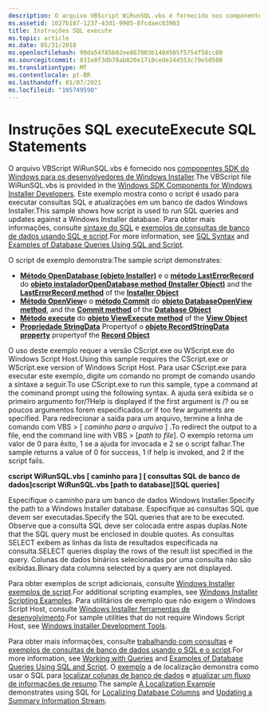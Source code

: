 ```yaml
---
description: O arquivo VBScript WiRunSQL.vbs é fornecido nos componentes SDK do Windows para os desenvolvedores de Windows Installer.
ms.assetid: 1027b187-1237-43d1-9905-8fcdaec63903
title: Instruções SQL execute
ms.topic: article
ms.date: 05/31/2018
ms.openlocfilehash: 99da54f85b02ee867003b140d505f5754f58cc00
ms.sourcegitcommit: 831e8f3db78ab820e1710cede244553c70e50500
ms.translationtype: MT
ms.contentlocale: pt-BR
ms.lasthandoff: 01/07/2021
ms.locfileid: "105749590"
---
```

# <a name="execute-sql-statements"></a><span data-ttu-id="35cbe-103">Instruções SQL execute</span><span class="sxs-lookup"><span data-stu-id="35cbe-103">Execute SQL Statements</span></span>

<span data-ttu-id="35cbe-104">O arquivo VBScript WiRunSQL.vbs é fornecido nos [componentes SDK do Windows para os desenvolvedores de Windows Installer](platform-sdk-components-for-windows-installer-developers.md).</span><span class="sxs-lookup"><span data-stu-id="35cbe-104">The VBScript file WiRunSQL.vbs is provided in the [Windows SDK Components for Windows Installer Developers](platform-sdk-components-for-windows-installer-developers.md).</span></span> <span data-ttu-id="35cbe-105">Este exemplo mostra como o script é usado para executar consultas SQL e atualizações em um banco de dados Windows Installer.</span><span class="sxs-lookup"><span data-stu-id="35cbe-105">This sample shows how script is used to run SQL queries and updates against a Windows Installer database.</span></span> <span data-ttu-id="35cbe-106">Para obter mais informações, consulte [sintaxe do SQL](sql-syntax.md) e [exemplos de consultas de banco de dados usando SQL e script](examples-of-database-queries-using-sql-and-script.md).</span><span class="sxs-lookup"><span data-stu-id="35cbe-106">For more information, see [SQL Syntax](sql-syntax.md) and [Examples of Database Queries Using SQL and Script](examples-of-database-queries-using-sql-and-script.md).</span></span>

<span data-ttu-id="35cbe-107">O script de exemplo demonstra:</span><span class="sxs-lookup"><span data-stu-id="35cbe-107">The sample script demonstrates:</span></span>

-   <span data-ttu-id="35cbe-108">[**Método OpenDatabase (objeto Installer)**](installer-opendatabase.md) e o [**método LastErrorRecord**](installer-lasterrorrecord.md) do [**objeto instalador**](installer-object.md)</span><span class="sxs-lookup"><span data-stu-id="35cbe-108">[**OpenDatabase method (Installer Object)**](installer-opendatabase.md) and the [**LastErrorRecord method**](installer-lasterrorrecord.md) of the [**Installer Object**](installer-object.md)</span></span>
-   <span data-ttu-id="35cbe-109">[**Método OpenView**](database-openview.md)e o [**método Commit**](database-commit.md) do [**objeto Database**](database-object.md)</span><span class="sxs-lookup"><span data-stu-id="35cbe-109">[**OpenView method**](database-openview.md), and the [**Commit method**](database-commit.md) of the [**Database Object**](database-object.md)</span></span>
-   <span data-ttu-id="35cbe-110">[**Método execute**](view-execute.md) do [ **objeto View**](view-object.md)</span><span class="sxs-lookup"><span data-stu-id="35cbe-110">[**Execute method**](view-execute.md) of the [**View Object**](view-object.md)</span></span>
-   <span data-ttu-id="35cbe-111">[**Propriedade StringData**](record-stringdata.md) Propertyof o [ **objeto Record**](record-object.md)</span><span class="sxs-lookup"><span data-stu-id="35cbe-111">[**StringData property**](record-stringdata.md) propertyof the [**Record Object**](record-object.md)</span></span>

<span data-ttu-id="35cbe-112">O uso deste exemplo requer a versão CScript.exe ou WScript.exe do Windows Script Host.</span><span class="sxs-lookup"><span data-stu-id="35cbe-112">Using this sample requires the CScript.exe or WScript.exe version of Windows Script Host.</span></span> <span data-ttu-id="35cbe-113">Para usar CScript.exe para executar este exemplo, digite um comando no prompt de comando usando a sintaxe a seguir.</span><span class="sxs-lookup"><span data-stu-id="35cbe-113">To use CScript.exe to run this sample, type a command at the command prompt using the following syntax.</span></span> <span data-ttu-id="35cbe-114">A ajuda será exibida se o primeiro argumento for/?</span><span class="sxs-lookup"><span data-stu-id="35cbe-114">Help is displayed if the first argument is /?</span></span> <span data-ttu-id="35cbe-115">ou se poucos argumentos forem especificados.</span><span class="sxs-lookup"><span data-stu-id="35cbe-115">or if too few arguments are specified.</span></span> <span data-ttu-id="35cbe-116">Para redirecionar a saída para um arquivo, termine a linha de comando com VBS > \[ *caminho para o arquivo* \] .</span><span class="sxs-lookup"><span data-stu-id="35cbe-116">To redirect the output to a file, end the command line with VBS > \[*path to file*\].</span></span> <span data-ttu-id="35cbe-117">O exemplo retorna um valor de 0 para êxito, 1 se a ajuda for invocada e 2 se o script falhar.</span><span class="sxs-lookup"><span data-stu-id="35cbe-117">The sample returns a value of 0 for success, 1 if help is invoked, and 2 if the script fails.</span></span>

<span data-ttu-id="35cbe-118">**cscript WiRunSQL.vbs \[ caminho para \] \[ consultas SQL de banco de dados\]**</span><span class="sxs-lookup"><span data-stu-id="35cbe-118">**cscript WiRunSQL.vbs \[path to database\]\[SQL queries\]**</span></span>

<span data-ttu-id="35cbe-119">Especifique o caminho para um banco de dados Windows Installer.</span><span class="sxs-lookup"><span data-stu-id="35cbe-119">Specify the path to a Windows Installer database.</span></span> <span data-ttu-id="35cbe-120">Especifique as consultas SQL que devem ser executadas.</span><span class="sxs-lookup"><span data-stu-id="35cbe-120">Specify the SQL queries that are to be executed.</span></span> <span data-ttu-id="35cbe-121">Observe que a consulta SQL deve ser colocada entre aspas duplas.</span><span class="sxs-lookup"><span data-stu-id="35cbe-121">Note that the SQL query must be enclosed in double quotes.</span></span> <span data-ttu-id="35cbe-122">As consultas SELECT exibem as linhas da lista de resultados especificada na consulta.</span><span class="sxs-lookup"><span data-stu-id="35cbe-122">SELECT queries display the rows of the result list specified in the query.</span></span> <span data-ttu-id="35cbe-123">Colunas de dados binários selecionadas por uma consulta não são exibidas.</span><span class="sxs-lookup"><span data-stu-id="35cbe-123">Binary data columns selected by a query are not displayed.</span></span>

<span data-ttu-id="35cbe-124">Para obter exemplos de script adicionais, consulte [Windows Installer exemplos de script](windows-installer-scripting-examples.md).</span><span class="sxs-lookup"><span data-stu-id="35cbe-124">For additional scripting examples, see [Windows Installer Scripting Examples](windows-installer-scripting-examples.md).</span></span> <span data-ttu-id="35cbe-125">Para utilitários de exemplo que não exigem o Windows Script Host, consulte [Windows Installer ferramentas de desenvolvimento](windows-installer-development-tools.md).</span><span class="sxs-lookup"><span data-stu-id="35cbe-125">For sample utilities that do not require Windows Script Host, see [Windows Installer Development Tools](windows-installer-development-tools.md).</span></span>

<span data-ttu-id="35cbe-126">Para obter mais informações, consulte [trabalhando com consultas](working-with-queries.md) e [exemplos de consultas de banco de dados usando o SQL e o script](examples-of-database-queries-using-sql-and-script.md).</span><span class="sxs-lookup"><span data-stu-id="35cbe-126">For more information, see [Working with Queries](working-with-queries.md) and [Examples of Database Queries Using SQL and Script](examples-of-database-queries-using-sql-and-script.md).</span></span> <span data-ttu-id="35cbe-127">O [exemplo](a-localization-example.md) a de localização demonstra como usar o SQL para [localizar colunas de banco de dados](localizing-database-columns.md) e [atualizar um fluxo de informações de resumo](updating-a-summary-information-stream.md).</span><span class="sxs-lookup"><span data-stu-id="35cbe-127">The sample [A Localization Example](a-localization-example.md) demonstrates using SQL for [Localizing Database Columns](localizing-database-columns.md) and [Updating a Summary Information Stream](updating-a-summary-information-stream.md).</span></span>

 

 



